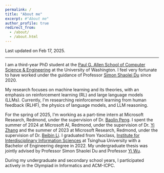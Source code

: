 ```yaml
---
permalink: /
title: "About me"
excerpt: #"About me"
author_profile: true
redirect_from: 
  - /about/
  - /about.html
---
```


Last updated on Feb 17, 2025.

---

I am a third-year PhD student at the [Paul G. Allen School of Computer Science & Engineering](https://www.cs.washington.edu/) at the University of Washington.
I feel very fortunate to have worked under the guidance of Professor [Simon Shaolei Du](https://simonshaoleidu.com/) since 2020.

My research focuses on machine learning and its theories, with an emphasis on reinforcement learning (RL) and large language models (LLMs).
Currently, I'm researching reinforcement learning from human feedback (RLHF), the physics of language models, and LLM reasoning.

For the spring of 2025, I'm working as a part-time intern at Microsoft Research, Redmond, under the supervision of Dr. [Baolin Peng](https://www.microsoft.com/en-us/research/people/baolinpeng/).
I spent the summer of 2024 at Microsoft AI, Redmond, under the supervision of Dr. [Yi Zhang](https://www.yi-zhang.me/) and the summer of 2023 at Microsoft Research, Redmond, under the supervision of Dr. [Beibin Li](https://www.beibinli.com/).
I graduated from Yaoclass, [Institute for Interdisciplinary Information Sciences](https://iiis.tsinghua.edu.cn/en/) at Tsinghua University with a Bachelor of Engineering degree in 2022.
My undergraduate thesis was jointly advised by Professor Simon Shaolei Du and Professor [Yi Wu](https://jxwuyi.weebly.com/).

During my undergraduate and secondary school years, I participated actively in the Olympiad in Informatics and ACM-ICPC.